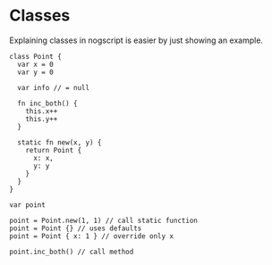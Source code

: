 # Classes

Explaining classes in nogscript is easier by just showing an example.

```nogscript
class Point {
  var x = 0
  var y = 0

  var info // = null

  fn inc_both() {
    this.x++
    this.y++
  }

  static fn new(x, y) {
    return Point {
      x: x,
      y: y
    }
  }
}

var point

point = Point.new(1, 1) // call static function
point = Point {} // uses defaults
point = Point { x: 1 } // override only x

point.inc_both() // call method
```
